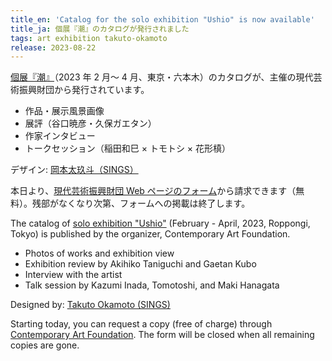 ```yaml
---
title_en: 'Catalog for the solo exhibition "Ushio" is now available'
title_ja: 個展『潮』のカタログが発行されました
tags: art exhibition takuto-okamoto
release: 2023-08-22
---
```


[個展『潮』](/pages/events/caf-ushio.md)（2023 年 2 月～ 4 月、東京・六本木）のカタログが、主催の現代芸術振興財団から発行されています。

- 作品・展示風景画像
- 展評（谷口暁彦・久保ガエタン）
- 作家インタビュー
- トークセッション（稲田和巳 × トモトシ × 花形槙）

デザイン: [岡本太玖斗（SINGS）](https://takuto-okamoto.com/)

本日より、[現代芸術振興財団 Web ページのフォーム](https://gendai-art.org/catalog/)から請求できます（無料）。残部がなくなり次第、フォームへの掲載は終了します。

The catalog of [solo exhibition "Ushio"](/pages/events/caf-ushio.md) (February - April, 2023, Roppongi, Tokyo) is published by the organizer, Contemporary Art Foundation.

- Photos of works and exhibition view
- Exhibition review by Akihiko Taniguchi and Gaetan Kubo
- Interview with the artist
- Talk session by Kazumi Inada, Tomotoshi, and Maki Hanagata

Designed by: [Takuto Okamoto (SINGS)](https://takuto-okamoto.com/)

Starting today, you can request a copy (free of charge) through [Contemporary Art Foundation](https://gendai-art.org/catalog/). The form will be closed when all remaining copies are gone.
